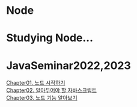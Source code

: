 # Node
#
# Studying Node...
# JavaSeminar2022,2023
<!DOCTYPE HTML>
<html>
  <body>
    <a href="https://www.notion.so/moondongmin/Chapter-1-183725229b834674b7f903566785d6c8", target="_blank">Chapter01. 노드 시작하기</a><br>
    <a href="https://www.notion.so/moondongmin/Chapter-2-801a3ac177954195a109210add5636a6", target="_blank">Chapter02. 알아두어야 할 자바스크립트</a><br> 
    <a href="https://www.notion.so/moondongmin/Chapter-3-683b8f7878df428f90d046f19930f63b", target="_blank">Chapter03. 노드 기능 알아보기 </a><br>   
  
   <body>
<html>